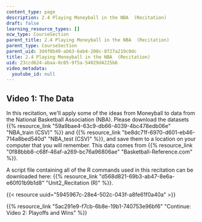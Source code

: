 ```yaml
---
content_type: page
description: 2.4 Playing Moneyball in the NBA  (Recitation)
draft: false
learning_resource_types: []
ocw_type: CourseSection
parent_title: 2.4 Playing Moneyball in the NBA  (Recitation)
parent_type: CourseSection
parent_uid: 3d4f0b49-ab63-6ab4-200c-8f27a219c0dc
title: 2.4 Playing Moneyball in the NBA  (Recitation)
uid: 23ccd624-abaa-0c05-9f5a-54029d4225b6
video_metadata:
  youtube_id: null
---
```

## Video 1: The Data

In this recitation, we'll apply some of the ideas from Moneyball to data from the National Basketball Association (NBA). Please download the datasets {{% resource_link "59a9bae4-63c9-db66-4039-4bc478edb06e" "NBA\_train (CSV)" %}} and {{% resource_link "be8dc71f-6970-d601-eb46-714a8bed540d" "NBA\_test (CSV)" %}}, and save them to a location on your computer that you will remember. This data comes from {{% resource_link "0f88bbb8-c68f-46af-a269-bc76a96806ae" "Basketball-Reference.com" %}}.

A script file containing all of the R commands used in this recitation can be downloaded here: {{% resource_link "d568d821-69b3-ab47-8e6a-e60f01b9b1d8" "Unit2\_Recitation (R)" %}}.

{{< resource uuid="5945967c-28e4-502c-043f-a8fe61f0a40a" >}}

{{% resource_link "5ac291e9-f7cb-6b8e-19b1-740753e96bf6" "Continue: Video 2: Playoffs and Wins" %}}